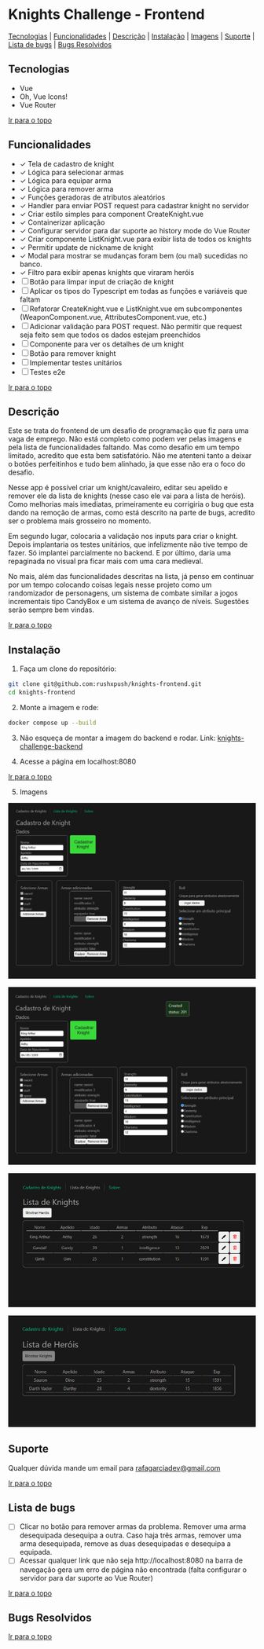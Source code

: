 # Knights Challenge - Frontend

[Tecnologias](#tecnologias) | [Funcionalidades](#funcionalidades) | [Descrição](#descrição) | [Instalação](#instalação) | [Imagens](#imagens) | [Suporte](#suporte) | [Lista de bugs](#lista-de-bugs) | [Bugs Resolvidos](#bugs-resolvidos)

## Tecnologias

<ul>
  <li>Vue</li>
  <!-- <li>Pinia</li> -->
  <li>Oh, Vue Icons!</li>
  <li>Vue Router</li>
</ul>

[Ir para o topo](#knights-challenge---frontend)

## Funcionalidades

- &check; Tela de cadastro de knight
- &check; Lógica para selecionar armas
- &check; Lógica para equipar arma
- &check; Lógica para remover arma 
- &check; Funções geradoras de atributos aleatórios
- &check; Handler para enviar POST request para cadastrar knight no servidor
- &check; Criar estilo simples para component CreateKnight.vue
- &check; Containerizar aplicação
- &check; Configurar servidor para dar suporte ao history mode do Vue Router
- &check; Criar componente ListKnight.vue para exibir lista de todos os knights
- &check; Permitir update de nickname de knight
- &check; Modal para mostrar se mudanças foram bem (ou mal) sucedidas no banco.
- &check; Filtro para exibir apenas knights que viraram heróis
- &#x2610; Botão para limpar input de criação de knight
- &#x2610; Aplicar os tipos do Typescript em todas as funções e variáveis que faltam
- &#x2610; Refatorar CreateKnight.vue e ListKnight.vue em subcomponentes (WeaponComponent.vue, AttributesComponent.vue, etc.)
- &#x2610; Adicionar validação para POST request. Não permitir que request seja feito sem que todos os dados estejam preenchidos
- &#x2610; Componente para ver os detalhes de um knight
- &#x2610; Botão para remover knight
- &#x2610; Implementar testes unitários
- &#x2610; Testes e2e

[Ir para o topo](#knights-challenge---frontend)

## Descrição

Este se trata do frontend de um desafio de programação que fiz para uma vaga de emprego. Não está completo como podem ver pelas imagens e pela lista de funcionalidades faltando. Mas como desafio em um tempo limitado, acredito que esta bem satisfatório. Não me atenteni tanto a deixar o botões perfeitinhos e tudo bem alinhado, ja que esse não era o foco do desafio. 

Nesse app é possível criar um knight/cavaleiro, editar seu apelido e remover ele da lista de knights (nesse caso ele vai para a lista de heróis).
Como melhorias mais imediatas, primeiramente eu corrigiria o bug que esta dando na remoção de armas, como está descrito na parte de bugs, acredito ser o problema mais grosseiro no momento.

Em segundo lugar, colocaria a validação nos inputs para criar o knight. Depois implantaria os testes unitários, que infelizmente não tive tempo de fazer. Só implantei parcialmente no backend. E por último, daria uma repaginada no visual pra ficar mais com uma cara medieval.

No mais, além das funcionalidades descritas na lista, já penso em continuar por um tempo colocando coisas legais nesse projeto como um randomizador de personagens, um sistema de combate similar a jogos incrementais tipo CandyBox e um sistema de avanço de níveis. Sugestões serão sempre bem vindas.


[Ir para o topo](#knights-challenge---frontend)

## Instalação

1. Faça um clone do repositório:
```bash
git clone git@github.com:rushxpush/knights-frontend.git
cd knights-frontend
```

2. Monte a imagem e rode:
```bash
docker compose up --build
```

3. Não esqueça de montar a imagem do backend e rodar. Link: [knights-challenge-backend](https://github.com/rushxpush/knights-backend)

4. Acesse a página em localhost:8080

[Ir para o topo](#knights-challenge---frontend)

5. Imagens

![Alt text](Screenshot_1.png)

![Alt text](Screenshot_2.png)

![Alt text](Screenshot_3.png)

![Alt text](Screenshot_4.png)

## Suporte

Qualquer dúvida mande um email para [rafagarciadev@gmail.com](mailto:rafagarciadev@gmail.com)

[Ir para o topo](#knights-challenge---frontend)

## Lista de bugs

- &#x2610; Clicar no botão para remover armas da problema. Remover uma arma desequipada desequipa a outra. Caso haja três armas, remover uma arma desequipada, remove as duas desequipadas e desequipa a equipada.
- &#x2610; Acessar qualquer link que não seja http://localhost:8080 na barra de navegação gera um erro de página não encontrada (falta configurar o servidor para dar suporte ao Vue Router)


[Ir para o topo](#knights-challenge---frontend)

## Bugs Resolvidos

[Ir para o topo](#knights-challenge---frontend)
